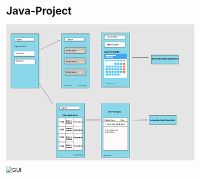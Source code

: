 # Java-Project

![Class Heirarchy](/bbc970870b87d6bd1f5837de008683bd.png)

![GUI](/d56a31d1-76b3-4af3-b2ad-7c51c4370519.png)
